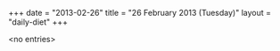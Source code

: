 +++
date = "2013-02-26"
title = "26 February 2013 (Tuesday)"
layout = "daily-diet"
+++

\<no entries\>